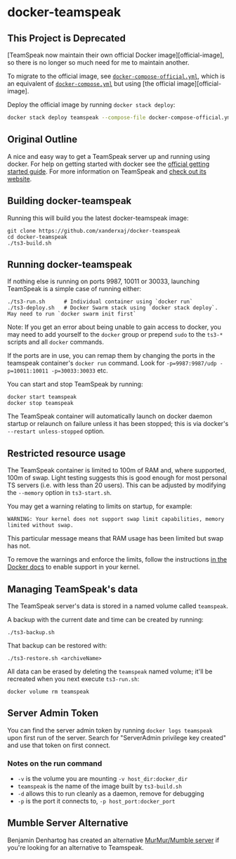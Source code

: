 # docker-teamspeak

## This Project is Deprecated

[TeamSpeak now maintain their own official Docker image][official-image], so there is no longer so much need for me to maintain another.

To migrate to the official image, see [`docker-compose-official.yml`](docker-compose-official.yml), which is an equivalent of [`docker-compose.yml`](docker-compose.yml) but using [the official image][official-image].

Deploy the official image by running `docker stack deploy`:

```bash
docker stack deploy teamspeak --compose-file docker-compose-official.yml
```

[official-teamspeak]: https://hub.docker.com/_/teamspeak/

## Original Outline

A nice and easy way to get a TeamSpeak server up and running using docker. For
help on getting started with docker see the [official getting started guide][docker].
For more information on TeamSpeak and [check out its website][teamspeak].

[docker]: https://docs.docker.com/engine/getstarted/
[teamspeak]: http://teamspeak.com/

## Building docker-teamspeak

Running this will build you the latest docker-teamspeak image:

    git clone https://github.com/xanderxaj/docker-teamspeak
    cd docker-teamspeak
    ./ts3-build.sh

## Running docker-teamspeak

If nothing else is running on ports 9987, 10011 or 30033, launching TeamSpeak is a
simple case of running either:

    ./ts3-run.sh      # Individual container using `docker run`
    ./ts3-deploy.sh   # Docker Swarm stack using `docker stack deploy`. May need to run `docker swarm init first`

Note: If you get an error about being unable to gain access to docker, you may
need to add yourself to the `docker` group or prepend `sudo` to the `ts3-*` scripts
and all `docker` commands.

If the ports are in use, you can remap them by changing the ports in the teamspeak
container's `docker run` command.  Look for `-p=9987:9987/udp -p=10011:10011
-p=30033:30033` etc.

You can start and stop TeamSpeak by running:

    docker start teamspeak
    docker stop teamspeak

The TeamSpeak container will automatically launch on docker daemon startup or relaunch on
failure unless it has been stopped; this is via docker's `--restart unless-stopped` option.

## Restricted resource usage

The TeamSpeak container is limited to 100m of RAM and, where supported, 100m of swap.  Light testing
suggests this is good enough for most personal TS servers (i.e. with less than 20 users).  This can
be adjusted by modifying the `--memory` option in `ts3-start.sh`.

You may get a warning relating to limits on startup, for example:

    WARNING: Your kernel does not support swap limit capabilities, memory limited without swap.

This particular message means that RAM usage has been limited but swap has not.

To remove the warnings and enforce the limits, follow the instructions [in the Docker
docs][docker-memory] to enable support in your kernel.

[docker-memory]: https://docs.docker.com/engine/installation/linux/ubuntulinux/#adjust-memory-and-swap-accounting

## Managing TeamSpeak's data

The TeamSpeak server's data is stored in a named volume called `teamspeak`.

A backup with the current date and time can be created by running:

    ./ts3-backup.sh

That backup can be restored with:

    ./ts3-restore.sh <archiveName>

All data can be erased by deleting the `teamspeak` named volume; it'll be recreated when you next execute `ts3-run.sh`:

    docker volume rm teamspeak

## Server Admin Token

You can find the server admin token by running `docker logs teamspeak` upon first run of the server.
Search for "ServerAdmin privilege key created" and use that token on first connect.

### Notes on the run command

 + `-v` is the volume you are mounting `-v host_dir:docker_dir`
 + `teamspeak` is the name of the image built by `ts3-build.sh`
 + `-d` allows this to run cleanly as a daemon, remove for debugging
 + `-p` is the port it connects to, `-p host_port:docker_port`

## Mumble Server Alternative

Benjamin Denhartog has created an alternative [MurMur/Mumble server][docker-mumble] if you're looking for an alternative to Teamspeak.

[docker-mumble]: https://github.com/bddenhartog/docker-murmur
